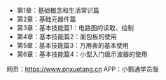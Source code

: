 
- 第1章：基础概念和生活常识篇
- 第2章：基础元器件篇
- 第3章：基本技能篇1：电路图的读取、绘制
- 第4章：基本技能篇2：面包板的使用
- 第5章：基本技能篇3：万用表的基本使用
- 第6章：基本技能篇4：小型入门级示波器的使用

网页：https://www.pnxuetang.cn
APP：小鹅通学员版

